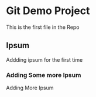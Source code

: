 # Git Demo Project
This is the first file in the Repo

## Ipsum
Addding ipsum for the first time

### Adding Some more Ipsum
Adding More Ipsum